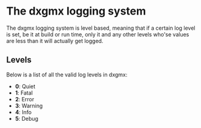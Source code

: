 # The dxgmx logging system
The dxgmx logging system is level based, meaning that if a certain log level is set, be it at build or run time, only it and any other levels who'se values are less than it will actually get logged.

## Levels
Below is a list of all the valid log levels in dxgmx:
- **0**: Quiet
- **1**: Fatal
- **2**: Error
- **3**: Warning
- **4**: Info
- **5**: Debug